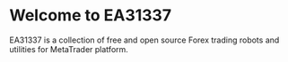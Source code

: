 # Welcome to EA31337

EA31337 is a collection of free and open source
Forex trading robots and utilities for MetaTrader platform.
